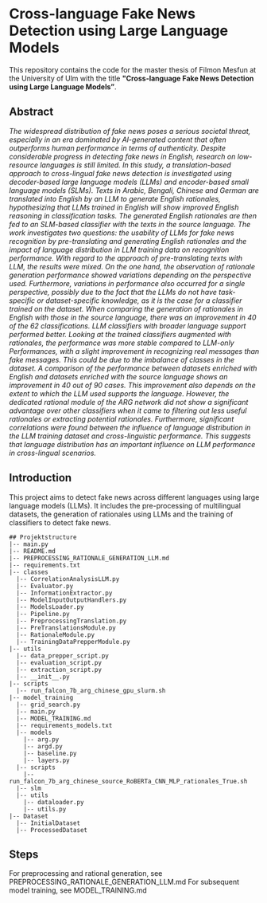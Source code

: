# Cross-language Fake News Detection using Large Language Models

This repository contains the code for the master thesis of Filmon Mesfun at the University of Ulm with the title **"Cross-language Fake News Detection using Large Language Models”**.

## Abstract

*The widespread distribution of fake news poses a serious societal threat, especially in an era dominated by AI-generated content that often outperforms human performance in terms of authenticity. Despite considerable progress in detecting fake news in English, research on low-resource languages is still limited. In this study, a translation-based approach to cross-lingual fake news detection is investigated using decoder-based large language models (LLMs) and encoder-based small language models (SLMs). Texts in Arabic, Bengali, Chinese and German are translated into English by an LLM to generate English rationales, hypothesizing that LLMs trained in English will show improved English reasoning in classification tasks. The generated English rationales are then fed to an SLM-based classifier with the texts in the source language. The work investigates two questions: the usability of LLMs for fake news recognition by pre-translating and generating English rationales and the impact of language distribution in LLM training data on recognition performance. With regard to the approach of pre-translating texts with LLM, the results were mixed. On the one hand, the observation of rationale generation performance showed variations depending on the perspective used. Furthermore, variations in performance also occurred for a single perspective, possibly due to the fact that the LLMs do not have task-specific or dataset-specific knowledge, as it is the case for a classifier trained on the dataset. When comparing the generation of rationales in English with those in the source language, there was an improvement in 40 of the 62 classifications. LLM classifiers with broader language support performed better. Looking at the trained classifiers augmented with rationales, the performance was more stable compared to LLM-only Performances, with a slight improvement in recognizing real messages than fake messages. This could be due to the imbalance of classes in the dataset. A comparison of the performance between datasets enriched with English and datasets enriched with the source language shows an improvement in 40 out of 90 cases. This improvement also depends on the extent to which the LLM used supports the language. However, the dedicated rational module of the ARG network did not show a significant advantage over other classifiers when it came to filtering out less useful rationales or extracting potential rationales. Furthermore, significant correlations were found between the influence of language distribution in the LLM training dataset and cross-linguistic performance. This suggests that language distribution has an important influence on LLM performance in cross-lingual scenarios.*

## Introduction

This project aims to detect fake news across different languages using large language models (LLMs). It includes the pre-processing of multilingual datasets, the generation of rationales using LLMs and the training of classifiers to detect fake news.

```
## Projektstructure
|-- main.py
|-- README.md
|-- PREPROCESSING_RATIONALE_GENERATION_LLM.md
|-- requirements.txt
|-- classes
  |-- CorrelationAnalysisLLM.py
  |-- Evaluator.py
  |-- InformationExtractor.py
  |-- ModelInputOutputHandlers.py
  |-- ModelsLoader.py
  |-- Pipeline.py
  |-- PreprocessingTranslation.py
  |-- PreTranslationsModule.py
  |-- RationaleModule.py
  |-- TrainingDataPrepperModule.py
|-- utils
  |-- data_prepper_script.py
  |-- evaluation_script.py
  |-- extraction_script.py
  |-- __init__.py
|-- scripts
  |-- run_falcon_7b_arg_chinese_gpu_slurm.sh
|-- model_training
  |-- grid_search.py
  |-- main.py
  |-- MODEL_TRAINING.md
  |-- requirements_models.txt
  |-- models
    |-- arg.py
    |-- argd.py
    |-- baseline.py
    |-- layers.py
  |-- scripts
    |-- run_falcon_7b_arg_chinese_source_RoBERTa_CNN_MLP_rationales_True.sh
  |-- slm
  |-- utils
    |-- dataloader.py
    |-- utils.py
|-- Dataset
  |-- InitialDataset
  |-- ProcessedDataset
```

## Steps
For preprocessing and rational generation, see PREPROCESSING_RATIONALE_GENERATION_LLM.md
For subsequent model training, see MODEL_TRAINING.md
